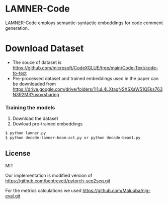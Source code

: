 # LAMNER-Code


LAMNER-Code employs semantic-syntactic embeddings for code comment generation.
# Download Dataset

  - The souce of dataset is https://github.com/microsoft/CodeXGLUE/tree/main/Code-Text/code-to-text
  - Pre-processed dataset and trained embeddings used in the paper can be downloaded from https://drive.google.com/drive/folders/1I1uL4LXtagNSXSXaW51QEks763N3R2M3?usp=sharing

### Training the models
1. Download the dataset
2. Dowload pre-trained embeddings

```sh
$ python lamner.py 
$ python decode-lamner-beam-act.py or python decode-beam1.py 
```

License
----
MIT

Our implementation is modified version of https://github.com/bentrevett/pytorch-seq2seq.git

For the metrics calculations we used https://github.com/Maluuba/nlg-eval.git

